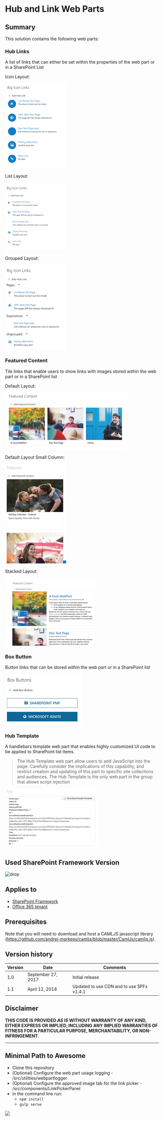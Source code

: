 # Hub and Link Web Parts

## Summary

This solution contains the following web parts:

### Hub Links

A list of links that can either be set within the properties of the web part or in a SharePoint List

Icon Layout:

![Hub Links Icons Layout](./assets/hub_links_icon.png "Hub Links Icons Layout")

List Layout:

![Hub Links List Layout](./assets/hub_links_list.png "Hub Links List Layout")

Grouped Layout:

![Hub Links Group Layout](./assets/hub_links_grouped.png "Hub Links Group Layout")

### Featured Content

Tile links that enable users to show links with images stored within the web part or in a SharePoint list

Default Layout:

![Featured Content Default Layout](./assets/featured_content.png "Featured Content Default Layout")

Default Layout Small Column:

![Featured Content Single Column Layout](./assets/featured_content_small_column.png "Featured Content Single Column Layout")

Stacked Layout:

![Featured Content Stacked Layout](./assets/featured_content_stacked.png "Featured Content Stacked Layout")

### Box Button

Button links that can be stored within the web part or in a SharePoint list

![Box Button](./assets/box_button.png "Box Button")

### Hub Template

A handlebars template web part that enables highly customized UI code to be applied to SharePoint list items. 

> The Hub Template web part allow users to add JavaScript into the page.  Carefully consider the implications of this capability, and restrict creation and updating of this part to specific site collections and audiences. The Hub Template is the only web part in the group that allows script injection

![Hub Template](./assets/hub_template.png "Hub Template")

## Used SharePoint Framework Version 
![drop](https://img.shields.io/badge/version-1.4.1-green.svg)

## Applies to

* [SharePoint Framework](https://dev.office.com/sharepoint)
* [Office 365 tenant](https://dev.office.com/sharepoint/docs/spfx/set-up-your-development-environment)

## Prerequisites
 
Note that you will need to download and host a CAMLJS javascript library (https://github.com/andrei-markeev/camljs/blob/master/CamlJs/camljs.js).


## Version history

Version  | Date               | Comments
-------- | ------------------ | --------
1.0      | September 27, 2017 | Initial release
1.1      | April 12, 2018 | Updated to use CDN and to use SPFx v1.4.1

## Disclaimer
**THIS CODE IS PROVIDED *AS IS* WITHOUT WARRANTY OF ANY KIND, EITHER EXPRESS OR IMPLIED, INCLUDING ANY IMPLIED WARRANTIES OF FITNESS FOR A PARTICULAR PURPOSE, MERCHANTABILITY, OR NON-INFRINGEMENT.**

---

## Minimal Path to Awesome

- Clone this repository
- (Optional) Configure the web part usage logging - /src/utilities/webpartlogger
- (Optional) Configure the approved image tab for the link picker - /src/components/LinkPickerPanel
- in the command line run:
  - `npm install`
  - `gulp serve`

<img src="https://telemetry.sharepointpnp.com/sp-dev-solutions/solutions/linksandhandlebarstemplate" />